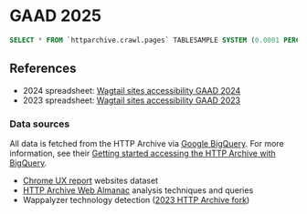 # GAAD 2025

```sql
SELECT * FROM `httparchive.crawl.pages` TABLESAMPLE SYSTEM (0.0001 PERCENT) WHERE date = "2025-04-01"
```

## References

- 2024 spreadsheet: [Wagtail sites accessibility GAAD 2024](https://docs.google.com/spreadsheets/d/1hQXCSbvAtmdf7IArBT4RL3cvgldCUx1UPGzABC_g8Dc/edit)
- 2023 spreadsheet: [Wagtail sites accessibility GAAD 2023](https://docs.google.com/spreadsheets/d/1dLpW6fbcl-AsVQNVhihzi1p-fY5gByZK_EQWt-EtCoM/edit)

### Data sources

All data is fetched from the HTTP Archive via [Google BigQuery](https://cloud.google.com/bigquery/). For more information, see their [Getting started accessing the HTTP Archive with BigQuery](https://har.fyi/guides/getting-started/).

- [Chrome UX report](https://developer.chrome.com/docs/crux/) websites dataset
- [HTTP Archive Web Almanac](https://almanac.httparchive.org/) analysis techniques and queries
- Wappalyzer technology detection ([2023 HTTP Archive fork](https://github.com/HTTPArchive/wappalyzer))
